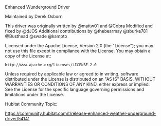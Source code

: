 Enhanced Wunderground Driver

Maintained by Derek Osborn

This driver was originally written by @mattw01 and @Cobra
Modified and fixed by @dJOS
Additional contributions by @thebearmay @sburke781 @Busthead @swade @kampto

Licensed under the Apache License, Version 2.0 (the "License"); you may not use this file except
in compliance with the License. You may obtain a copy of the License at:

    http://www.apache.org/licenses/LICENSE-2.0

Unless required by applicable law or agreed to in writing, software distributed under the License is distributed
on an "AS IS" BASIS, WITHOUT WARRANTIES OR CONDITIONS OF ANY KIND, either express or implied. See the License
for the specific language governing permissions and limitations under the License.

Hubitat Community Topic: 

https://community.hubitat.com/t/release-enhanced-weather-underground-driver/54141
